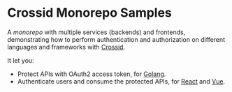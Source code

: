 # Crossid Monorepo Samples

A _monorepo_ with multiple services (backends) and frontends, demonstrating how to perform authentication and authorization on different languages and frameworks with [Crossid](https://crossid.io).

It let you:

- Protect APIs with OAuth2 access token, for [Golang](./api-go).
- Authenticate users and consume the protected APIs, for [React](./frontend-react) and [Vue](./frontend-vue).

<!-- START readme-templates/samples-footer.mustache -->
<!-- END readme-templates/samples-footer.mustache -->
